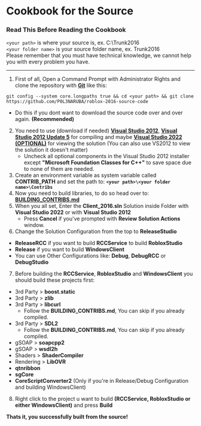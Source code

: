 # Cookbook for the Source

### Read This Before Reading the Cookbook
``<your path>`` is where your source is, ex. C:\Trunk2016<br>
``<your folder name>`` is your source folder name, ex. Trunk2016<br>
Please remember that you must have technical knowledge, we cannot help you with every problem you have.

---

1. First of all, Open a Command Prompt with Administrator Rights and clone the repository with **[Git](https://git-scm.com/)** like this:
```
git config --system core.longpaths true && cd <your path> && git clone https://github.com/P0L3NARUBA/roblox-2016-source-code
```
  - Do this if you dont want to download the source code over and over again. **(Recommended)**
2. You need to use (download if needed) **[Visual Studio 2012](https://drive.google.com/file/d/1XoA5Av_6OedTwGi_ebTb_XsQ7-RmEKSd/view?usp=sharing)**, **[Visual Studio 2012 Update 5](https://drive.google.com/file/d/1_rrwnITjCl-kcqEKTQWUDJgEegAcKAM6/view?usp=sharing)** for compiling and maybe **[Visual Studio 2022 (OPTIONAL)](https://visualstudio.microsoft.com/tr/vs/)** for viewing the solution (You can also use VS2012 to view the solution it doesn't matter)
    - Uncheck all optional components in the Visual Studio 2012 installer except **"Microsoft Foundation Classes for C++"** to save space due to none of them are needed.
3. Create an environment variable as system variable called **CONTRIB_PATH** and set the path to: **`<your path>\<your folder name>\Contribs`**
4. Now you need to build libraries, to do so head over to: **[BUILDING_CONTRIBS.md](/BUILDING_CONTRIBS.md)**
5. When you all set, Enter the **Client_2016.sln** Solution inside **<your folder name>** Folder with **Visual Studio 2022** or with **Visual Studio 2012**
   - Press **Cancel** if you've prompted with **Review Solution Actions** window.
6. Change the Solution Configuration from the top to **ReleaseStudio**
  - **ReleaseRCC** if you want to build **RCCService** to build **RobloxStudio**
  - **Release** if you want to build **WindowsClient**
  - You can use Other Configurations like: **Debug**, **DebugRCC** or **DebugStudio**
7. Before building the **RCCService**, **RobloxStudio** and **WindowsClient** you should build these projects first:
  - 3rd Party > **boost.static** 
  - 3rd Party > **zlib** 
  - 3rd Party > **libcurl** 
     - Follow the **BUILDING_CONTRIBS.md**, You can skip if you already compiled.
  - 3rd Party > **SDL2**
     - Follow the **BUILDING_CONTRIBS.md**, You can skip if you already compiled.
  - gSOAP > **soapcpp2**
  - gSOAP > **wsdl2h**
  - Shaders > **ShaderCompiler**
  - Rendering > **LibOVR**
  - **qtnribbon** 
  - **sgCore**
  - **CoreScriptConverter2** (Only if you're in Release/Debug Configuration and building WindowsClient)
8. Right click to the project u want to build **(RCCService, RobloxStudio or either WindowsClient)** and press **Build**
 
**Thats it, you successfully built from the source!**
